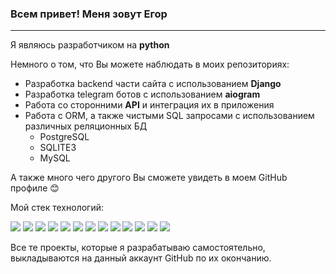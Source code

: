 ### Всем привет! Меня зовут Егор
___
Я являюсь разработчиком на **python**

Немного о том, что Вы можете наблюдать в моих репозиториях:
* Разработка backend части сайта с использованием **Django**
* Разработка telegram ботов с использованием **aiogram**
* Работа со сторонними **API** и интеграция их в приложения
* Работа с ORM, а также чистыми SQL запросами с использованием различных реляционных БД
  * PostgreSQL
  * SQLITE3
  * MySQL

А также много чего другого Вы сможете увидеть в моем GitHub профиле :blush:

Мой стек технологий:

![](https://img.shields.io/badge/Python-1a1a1a?style=for-the-badge&logo=Python&logoColor=yellow)
![](https://img.shields.io/badge/Django-1a1a1a?style=for-the-badge&logo=Django&logoColor=green)
![](https://img.shields.io/badge/Git-1a1a1a?style=for-the-badge&logo=Git&logoColor=red)
![](https://img.shields.io/badge/GitHub-1a1a1a?style=for-the-badge&logo=GitHub&logoColor=white)
![](https://img.shields.io/badge/SQLite-1a1a1a?style=for-the-badge&logo=SQLite&logoColor=blue)
![](https://img.shields.io/badge/PostgreSQL-1a1a1a?style=for-the-badge&logo=PostgreSQL&logoColor=blue)
![](https://img.shields.io/badge/Mysql-1a1a1a?style=for-the-badge&logo=Mysql&logoColor=blue)
![](https://img.shields.io/badge/aiogram-1a1a1a?style=for-the-badge&logo=RobotFramework&logoColor=blue)
![](https://img.shields.io/badge/html-1a1a1a?style=for-the-badge&logo=html5&logoColor=red)
![](https://img.shields.io/badge/CSS-1a1a1a?style=for-the-badge&logo=css3&logoColor=blue)
![](https://img.shields.io/badge/Linux-1a1a1a?style=for-the-badge&logo=Linux&logoColor=green)
![](https://img.shields.io/badge/BOOTSTRAP-1a1a1a?style=for-the-badge&logo=BOOTSTRAP&logoColor=pink)
![](https://img.shields.io/badge/env-1a1a1a?style=for-the-badge&logo=.env&logoColor=ed8218)

Все те проекты, которые я разрабатываю самостоятельно, 
выкладываются на данный аккаунт GitHub по их окончанию.
